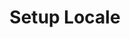 ---
sidebar_position: 1
title: "Setup Locale"
sidebar_label: "Setup Locale"
description: "Configure regional settings in Debian systems - establish locale definitions, character encoding, number formats, and cultural conventions for system localization."
keywords:
  - "debian locale setup"
  - "system localization"
  - "locale configuration"
  - "character encoding"
  - "regional settings"
tags:
  - debian
  - locale-setup
  - system-localization
  - character-encoding
  - regional-configuration
slug: /linux/debian/configuration/locale-timezone/setup-locale
---